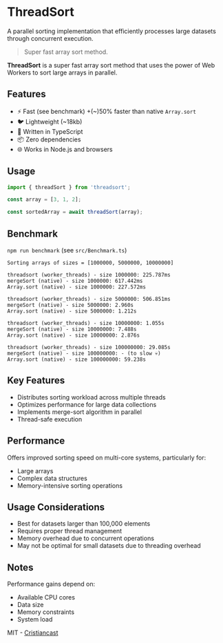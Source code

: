 # ThreadSort
A parallel sorting implementation that efficiently processes large datasets through concurrent execution.

> Super fast array sort method.

**ThreadSort** is a super fast array sort method that uses the power of Web Workers to sort large arrays in parallel.

## Features

- ⚡ Fast (see benchmark) +(~)50% faster than native `Array.sort`
- 🐦 Lightweight (~18kb)
- 🩵 Written in TypeScript
- 📦 Zero dependencies
- 🌐 Works in Node.js and browsers

## Usage

```javascript
import { threadSort } from 'threadsort';

const array = [3, 1, 2];

const sortedArray = await threadSort(array);
```

## Benchmark

`npm run benchmark` (see `src/Benchmark.ts`)

```
Sorting arrays of sizes = [1000000, 5000000, 10000000]

threadsort (worker_threads) - size 1000000: 225.787ms
mergeSort (native) - size 1000000: 617.442ms
Array.sort (native) - size 1000000: 227.572ms

threadsort (worker_threads) - size 5000000: 506.851ms
mergeSort (native) - size 5000000: 2.960s
Array.sort (native) - size 5000000: 1.212s

threadsort (worker_threads) - size 10000000: 1.055s
mergeSort (native) - size 10000000: 7.488s
Array.sort (native) - size 10000000: 2.876s

threadsort (worker_threads) - size 100000000: 29.085s
mergeSort (native) - size 100000000: - (to slow 💀)
Array.sort (native) - size 100000000: 59.238s
```

## Key Features
- Distributes sorting workload across multiple threads
- Optimizes performance for large data collections
- Implements merge-sort algorithm in parallel
- Thread-safe execution

## Performance
Offers improved sorting speed on multi-core systems, particularly for:
- Large arrays
- Complex data structures
- Memory-intensive sorting operations

## Usage Considerations
- Best for datasets larger than 100,000 elements
- Requires proper thread management
- Memory overhead due to concurrent operations
- May not be optimal for small datasets due to threading overhead

## Notes
Performance gains depend on:
- Available CPU cores
- Data size
- Memory constraints
- System load

MIT - [Cristiancast](https://github.com/Cristiancastt)